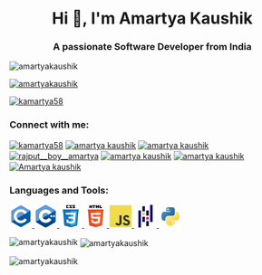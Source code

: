 <h1 align="center">Hi 👋, I'm Amartya Kaushik</h1>
<h3 align="center">A passionate Software Developer from India</h3>

<p align="left"> <img src="https://komarev.com/ghpvc/?username=amartyakaushik&label=Profile%20views&color=0e75b6&style=flat" alt="amartyakaushik" /> </p>

<p align="left"> <a href="https://github.com/ryo-ma/github-profile-trophy"><img src="https://github-profile-trophy.vercel.app/?username=amartyakaushik" alt="amartyakaushik" /></a> </p>

<p align="left"> <a href="https://twitter.com/kamartya58" target="blank"><img src="https://img.shields.io/twitter/follow/kamartya58?logo=twitter&style=for-the-badge" alt="kamartya58" /></a> </p>

<h3 align="left">Connect with me:</h3>
<p align="left">
<a href="https://twitter.com/kamartya58" target="blank"><img align="center" src="https://raw.githubusercontent.com/rahuldkjain/github-profile-readme-generator/master/src/images/icons/Social/twitter.svg" alt="kamartya58" height="30" width="40" /></a>
<a href="https://linkedin.com/in/amartya kaushik" target="blank"><img align="center" src="https://raw.githubusercontent.com/rahuldkjain/github-profile-readme-generator/master/src/images/icons/Social/linked-in-alt.svg" alt="amartya kaushik" height="30" width="40" /></a>
<a href="https://stackoverflow.com/users/amartya kaushik" target="blank"><img align="center" src="https://raw.githubusercontent.com/rahuldkjain/github-profile-readme-generator/master/src/images/icons/Social/stack-overflow.svg" alt="amartya kaushik" height="30" width="40" /></a>
<a href="https://instagram.com/rajput__boy__amartya" target="blank"><img align="center" src="https://raw.githubusercontent.com/rahuldkjain/github-profile-readme-generator/master/src/images/icons/Social/instagram.svg" alt="rajput__boy__amartya" height="30" width="40" /></a>
<a href="https://www.hackerrank.com/amartya kaushik" target="blank"><img align="center" src="https://raw.githubusercontent.com/rahuldkjain/github-profile-readme-generator/master/src/images/icons/Social/hackerrank.svg" alt="amartya kaushik" height="30" width="40" /></a>
<a href="https://www.hackerearth.com/amartya kaushik" target="blank"><img align="center" src="https://raw.githubusercontent.com/rahuldkjain/github-profile-readme-generator/master/src/images/icons/Social/hackerearth.svg" alt="amartya kaushik" height="30" width="40" /></a>
<a href="https://discord.gg/Amartya kaushik" target="blank"><img align="center" src="https://raw.githubusercontent.com/rahuldkjain/github-profile-readme-generator/master/src/images/icons/Social/discord.svg" alt="Amartya kaushik" height="30" width="40" /></a>
</p>

<h3 align="left">Languages and Tools:</h3>
<p align="left"> <a href="https://www.cprogramming.com/" target="_blank" rel="noreferrer"> <img src="https://raw.githubusercontent.com/devicons/devicon/master/icons/c/c-original.svg" alt="c" width="40" height="40"/> </a> <a href="https://www.w3schools.com/cpp/" target="_blank" rel="noreferrer"> <img src="https://raw.githubusercontent.com/devicons/devicon/master/icons/cplusplus/cplusplus-original.svg" alt="cplusplus" width="40" height="40"/> </a> <a href="https://www.w3schools.com/css/" target="_blank" rel="noreferrer"> <img src="https://raw.githubusercontent.com/devicons/devicon/master/icons/css3/css3-original-wordmark.svg" alt="css3" width="40" height="40"/> </a> <a href="https://www.w3.org/html/" target="_blank" rel="noreferrer"> <img src="https://raw.githubusercontent.com/devicons/devicon/master/icons/html5/html5-original-wordmark.svg" alt="html5" width="40" height="40"/> </a> <a href="https://developer.mozilla.org/en-US/docs/Web/JavaScript" target="_blank" rel="noreferrer"> <img src="https://raw.githubusercontent.com/devicons/devicon/master/icons/javascript/javascript-original.svg" alt="javascript" width="40" height="40"/> </a> <a href="https://pandas.pydata.org/" target="_blank" rel="noreferrer"> <img src="https://raw.githubusercontent.com/devicons/devicon/2ae2a900d2f041da66e950e4d48052658d850630/icons/pandas/pandas-original.svg" alt="pandas" width="40" height="40"/> </a> <a href="https://www.python.org" target="_blank" rel="noreferrer"> <img src="https://raw.githubusercontent.com/devicons/devicon/master/icons/python/python-original.svg" alt="python" width="40" height="40"/> </a> </p>

<p><img align="left" src="https://github-readme-stats.vercel.app/api/top-langs?username=amartyakaushik&show_icons=true&locale=en&layout=compact" alt="amartyakaushik" /></p>

<p>&nbsp;<img align="center" src="https://github-readme-stats.vercel.app/api?username=amartyakaushik&show_icons=true&locale=en" alt="amartyakaushik" /></p>

<p><img align="center" src="https://github-readme-streak-stats.herokuapp.com/?user=amartyakaushik&" alt="amartyakaushik" /></p>
